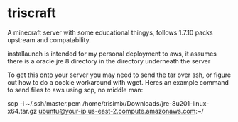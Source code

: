 # triscraft
A minecraft server with some educational thingys, follows 1.7.10 packs upstream and compatability. 


installaunch is intended for my personal deployment to aws, it assumes there is a oracle jre 8 directory in the directory underneath the server

To get this onto your server you may need to send the tar over ssh, or figure out how to do a cookie workaround with wget. Heres an example command to send files to aws using scp, no middle man:


scp -i ~/.ssh/master.pem /home/trisimix/Downloads/jre-8u201-linux-x64.tar.gz ubuntu@your-ip.us-east-2.compute.amazonaws.com:~/


